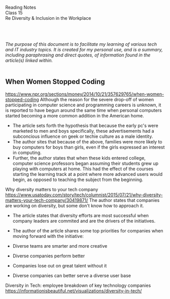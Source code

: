Reading Notes <br>
Class 15<br>
Re Diversity & Inclusion in the Workplace<br><br><br><br>

*The purpose of this document is to facilitate my learning of various tech and IT industry topics.  It is created for my personal use, and is a summary, including paraphrasing and direct quotes, of information found in the article(s) linked within.*<br><br>

## When Women Stopped Coding
https://www.npr.org/sections/money/2014/10/21/357629765/when-women-stopped-coding
Although the reason for the severe drop-off of women participating in computer science and programming careers is unknown, it is reported to have begun around the same time when personal computers started becoming a more common addition in the American home.
- The article sets forth the hypothesis that because the early pc's were marketed to men and boys specifically, these advertisements had a subconcious influence on geek or techie culture as a male identity. 
- The author sites that because of the above, families were more likely to buy computers for boys than girls, even if the girls expressed an interest in computing. 
- Further, the author states that when these kids entered college, computer science professors began assuming their students grew up playing with computers at home.  This had the effect of the courses starting the learning track at a point where more advanced users would begin, as opposed to teaching the subject from the beginning. 

Why diversity matters to your tech company
https://www.usatoday.com/story/tech/columnist/2015/07/21/why-diversity-matters-your-tech-company/30419871/
The author states that companies are working on diversity, but some don't know how to approach it. 
- The article states that diversity efforts are most successful when company leaders are commited and are the drivers of the initiatives. 
- The author of the article shares some top priorities for companies when moving forward with the initiative: 

- Diverse teams are smarter and more creative
- Diverse companies perform better
- Companies lose out on great talent without it
- Diverse companies can better serve a diverse user base
  
Diversity in Tech: employee breakdown of key technology companies
https://informationisbeautiful.net/visualizations/diversity-in-tech/


